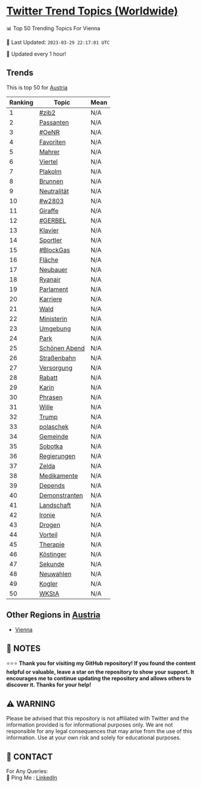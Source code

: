 [Twitter Trend Topics (Worldwide)](https://github.com/ErcinDedeoglu/Twitter-Trend-Topics)
==========


📊 Top 50 Trending Topics For Vienna

📆 Last Updated: `2023-03-29 22:17:01 UTC`

🔧 Updated every 1 hour!


## Trends

This is top 50 for [Austria](</Austria>)

| Ranking | Topic | Mean |
| ------- | ------------ | ------------ |
| 1 | [#zib2](http://twitter.com/search?q=%23zib2) | N/A |
| 2 | [Passanten](http://twitter.com/search?q=Passanten) | N/A |
| 3 | [#OeNR](http://twitter.com/search?q=%23OeNR) | N/A |
| 4 | [Favoriten](http://twitter.com/search?q=Favoriten) | N/A |
| 5 | [Mahrer](http://twitter.com/search?q=Mahrer) | N/A |
| 6 | [Viertel](http://twitter.com/search?q=Viertel) | N/A |
| 7 | [Plakolm](http://twitter.com/search?q=Plakolm) | N/A |
| 8 | [Brunnen](http://twitter.com/search?q=Brunnen) | N/A |
| 9 | [Neutralität](http://twitter.com/search?q=Neutralit%c3%a4t) | N/A |
| 10 | [#w2803](http://twitter.com/search?q=%23w2803) | N/A |
| 11 | [Giraffe](http://twitter.com/search?q=Giraffe) | N/A |
| 12 | [#GERBEL](http://twitter.com/search?q=%23GERBEL) | N/A |
| 13 | [Klavier](http://twitter.com/search?q=Klavier) | N/A |
| 14 | [Sportler](http://twitter.com/search?q=Sportler) | N/A |
| 15 | [#BlockGas](http://twitter.com/search?q=%23BlockGas) | N/A |
| 16 | [Fläche](http://twitter.com/search?q=Fl%c3%a4che) | N/A |
| 17 | [Neubauer](http://twitter.com/search?q=Neubauer) | N/A |
| 18 | [Ryanair](http://twitter.com/search?q=Ryanair) | N/A |
| 19 | [Parlament](http://twitter.com/search?q=Parlament) | N/A |
| 20 | [Karriere](http://twitter.com/search?q=Karriere) | N/A |
| 21 | [Wald](http://twitter.com/search?q=Wald) | N/A |
| 22 | [Ministerin](http://twitter.com/search?q=Ministerin) | N/A |
| 23 | [Umgebung](http://twitter.com/search?q=Umgebung) | N/A |
| 24 | [Park](http://twitter.com/search?q=Park) | N/A |
| 25 | [Schönen Abend](http://twitter.com/search?q=Sch%c3%b6nen+Abend) | N/A |
| 26 | [Straßenbahn](http://twitter.com/search?q=Stra%c3%9fenbahn) | N/A |
| 27 | [Versorgung](http://twitter.com/search?q=Versorgung) | N/A |
| 28 | [Rabatt](http://twitter.com/search?q=Rabatt) | N/A |
| 29 | [Karin](http://twitter.com/search?q=Karin) | N/A |
| 30 | [Phrasen](http://twitter.com/search?q=Phrasen) | N/A |
| 31 | [Wille](http://twitter.com/search?q=Wille) | N/A |
| 32 | [Trump](http://twitter.com/search?q=Trump) | N/A |
| 33 | [polaschek](http://twitter.com/search?q=polaschek) | N/A |
| 34 | [Gemeinde](http://twitter.com/search?q=Gemeinde) | N/A |
| 35 | [Sobotka](http://twitter.com/search?q=Sobotka) | N/A |
| 36 | [Regierungen](http://twitter.com/search?q=Regierungen) | N/A |
| 37 | [Zelda](http://twitter.com/search?q=Zelda) | N/A |
| 38 | [Medikamente](http://twitter.com/search?q=Medikamente) | N/A |
| 39 | [Depends](http://twitter.com/search?q=Depends) | N/A |
| 40 | [Demonstranten](http://twitter.com/search?q=Demonstranten) | N/A |
| 41 | [Landschaft](http://twitter.com/search?q=Landschaft) | N/A |
| 42 | [Ironie](http://twitter.com/search?q=Ironie) | N/A |
| 43 | [Drogen](http://twitter.com/search?q=Drogen) | N/A |
| 44 | [Vorteil](http://twitter.com/search?q=Vorteil) | N/A |
| 45 | [Therapie](http://twitter.com/search?q=Therapie) | N/A |
| 46 | [Köstinger](http://twitter.com/search?q=K%c3%b6stinger) | N/A |
| 47 | [Sekunde](http://twitter.com/search?q=Sekunde) | N/A |
| 48 | [Neuwahlen](http://twitter.com/search?q=Neuwahlen) | N/A |
| 49 | [Kogler](http://twitter.com/search?q=Kogler) | N/A |
| 50 | [WKStA](http://twitter.com/search?q=WKStA) | N/A |



## Other Regions in [Austria](</Austria>)

* [Vienna](</Austria/Vienna.md>)



## 📝 NOTES

⭐⭐⭐ **Thank you for visiting my GitHub repository! If you found the content helpful or valuable, leave a star on the repository to show your support. It encourages me to continue updating the repository and allows others to discover it. Thanks for your help!**


## ⚠️ WARNING

Please be advised that this repository is not affiliated with Twitter and the information provided is for informational purposes only. We are not responsible for any legal consequences that may arise from the use of this information. Use at your own risk and solely for educational purposes.


## 📨 CONTACT

 For Any Queries:  
            🏓 Ping Me : [LinkedIn](https://www.linkedin.com/in/ercindedeoglu/)
